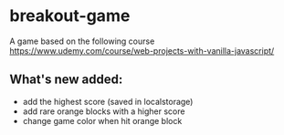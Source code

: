 # breakout-game

A game based on the following course https://www.udemy.com/course/web-projects-with-vanilla-javascript/

## What's new added:
- add the highest score (saved in localstorage)
- add rare orange blocks with a higher score
- change game color when hit orange block
